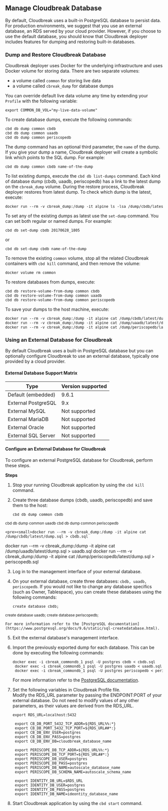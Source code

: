 
## Manage Cloudbreak Database

By default, Cloudbreak uses a built-in PostgreSQL database to persist data. For production environments, we suggest that you use an external database, an RDS served by your cloud provider. However, if you choose to use the default database, you should know that Cloudbreak deployer includes features for dumping and restoring built-in databases.


### Dump and Restore Cloudbreak Database 

Cloudbreak deployer uses Docker for the underlying infrastructure and uses Docker volume for storing data. There are two separate volumes: 

* a volume called `common` for storing live data  
* a volume called `cbreak_dump` for database dumps 

You can override default live data volume any time by extending your `Profile` with the following variable:

<pre><small>export COMMON_DB_VOL="my-live-data-volume"
</small></pre>

To create database dumps, execute the following commands:

<pre><small>cbd db dump common cbdb
cbd db dump common uaadb
cbd db dump common periscopedb
</small></pre>

The dump command has an optional third parameter, the `name` of the dump. If you give your dump a name, Cloudbreak deployer will create a symbolic link which points to the SQL dump. For example: 

<pre><small>cbd db dump common cbdb name-of-the-dump
</small></pre>

To list existing dumps, execute the `cbd db list-dumps` command. Each kind of database dump (cbdb, uaadb, periscopedb) has a link to the latest dump on the `cbreak_dump` volume. During the restore process, Cloudbreak deployer restores from latest dump. To check which dump is the latest, execute:

<pre><small>docker run --rm -v cbreak_dump:/dump -it alpine ls -lsa /dump/cbdb/latest
</small></pre>

To set any of the existing dumps as latest use the `set-dump` command. You can set both regular or named dumps. For example: 

<pre><small>cbd db set-dump cbdb 20170628_1805
</small></pre>
or
<pre><small>cbd db set-dump cbdb name-of-the-dump
</small></pre>

To remove the existing `common` volume, stop all the related Cloudbreak containers with `cbd kill` command, and then remove the volume:

<pre><small>docker volume rm common
</small></pre>

To restore databases from dumps, execute:

<pre><small>cbd db restore-volume-from-dump common cbdb
cbd db restore-volume-from-dump common uaadb
cbd db restore-volume-from-dump common periscopedb
</small></pre>

To save your dumps to the host machine, execute:

<pre><small>docker run --rm -v cbreak_dump:/dump -it alpine cat /dump/cbdb/latest/dump.sql > cbdb.sql
docker run --rm -v cbreak_dump:/dump -it alpine cat /dump/uaadb/latest/dump.sql > uaadb.sql
docker run --rm -v cbreak_dump:/dump -it alpine cat /dump/periscopedb/latest/dump.sql > periscopedb.sql
</small></pre>


### Using an External Database for Cloudbreak 

By default Cloudbreak uses a built-in PostgreSQL database but you can optionally configure Cloudbreak to use an external database, typically one provided by a cloud provider.

#### External Database Support Matrix

| Type | Version supported |
|---|---| 
| Default (embedded) | 9.6.1 |
| External PostgreSQL | 9.x |
| External MySQL | Not supported |
| External MariaDB | Not supported |
| External Oracle | Not supported |
| External SQL Server | Not supported |

#### Configure an External Database for Cloudbreak 

To configure an external PostgreSQL database for Cloudbreak, perform these steps. 

**Steps**

1. Stop your running Cloudbreak application by using the `cbd kill` command.   
2. Create three database dumps (cbdb, uaadb, periscopedb) and save them to the host:  

    <pre><small>cbd db dump common cbdb
cbd db dump common uaadb
cbd db dump common periscopedb</small></pre>

    <pre><small>docker run --rm -v cbreak_dump:/dump -it alpine cat /dump/cbdb/latest/dump.sql > cbdb.sql
docker run --rm -v cbreak_dump:/dump -it alpine cat /dump/uaadb/latest/dump.sql > uaadb.sql
docker run --rm -v cbreak_dump:/dump -it alpine cat /dump/periscopedb/latest/dump.sql > periscopedb.sql</small></pre>


3. Log in to the management interface of your external database.
 
4. On your external database, create three databases: `cbdb, uaadb, periscopedb`. If you would not like to change any database specifics (such as Owner, Tablespace), you can create these databases using the following commands:
   
    <pre><small>create database cbdb;
create database uaadb;
create database periscopedb;</small></pre>
        
    For more information refer to the [PostgreSQL documentation](https://www.postgresql.org/docs/9.6/static/sql-createdatabase.html).

5. Exit the external database's management interface.  
    
6. Import the previously exported dump for each database. This can be done by executing the following commands:

    <pre><small>docker exec -i cbreak_commondb_1 psql -U postgres cbdb < cbdb.sql
    docker exec -i cbreak_commondb_1 psql -U postgres uaadb < uaadb.sql
    docker exec -i cbreak_commondb_1 psql -U postgres periscopedb < periscopedb.sql</small></pre>
    
    For more information refer to the [PostgreSQL documentation](https://www.postgresql.org/docs/9.6/static/backup-dump.html#BACKUP-DUMP-RESTORE).
    
7. Set the following variables in Cloudbreak Profile file.  
    Modify the RDS_URL parameter by passing the ENDPOINT:PORT of your external database. Do not need to modify values of any other parameters, as their values are derived from the RDS_URL.

    <pre><small>export RDS_URL=localhost:5432
    
    export CB_DB_PORT_5432_TCP_ADDR=${RDS_URL%%:*}
    export CB_DB_PORT_5432_TCP_PORT=${RDS_URL##*:}
    export CB_DB_ENV_USER=postgres
    export CB_DB_ENV_PASS=postgres
    export CB_DB_ENV_DB=cloudbreak_database_name
    
    export PERISCOPE_DB_TCP_ADDR=${RDS_URL%%:*}
    export PERISCOPE_DB_TCP_PORT=${RDS_URL##*:}
    export PERISCOPE_DB_USER=postgres
    export PERISCOPE_DB_PASS=postgres
    export PERISCOPE_DB_NAME=autoscale_database_name
    export PERISCOPE_DB_SCHEMA_NAME=autoscale_schema_name
    
    export IDENTITY_DB_URL=$RDS_URL
    export IDENTITY_DB_USER=postgres
    export IDENTITY_DB_PASS=postgres
    export IDENTITY_DB_NAME=ideontity_database_name</small></pre>

8. Start Cloudbreak application by using the `cbd start` command. 

[Comment]: <> (@Peter D, How can I verify these steps worked?)

